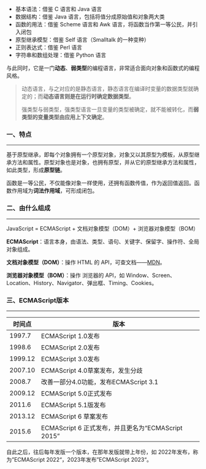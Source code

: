 - 基本语法：借鉴 C 语言和 Java 语言
- 数据结构：借鉴 Java 语言，包括将值分成原始值和对象两大类
- 函数的用法：借鉴 Scheme 语言和 Awk 语言，将函数当作第一等公民，并引入闭包
- 原型继承模型：借鉴 Self 语言（Smalltalk 的一种变种）
- 正则表达式：借鉴 Perl 语言
- 字符串和数组处理：借鉴 Python 语言

与此同时，它是一门**动态**、**弱类型**的编程语言，非常适合面向对象和函数式的编程风格。

>动态语言，与之对应的是静态语言，静态语言在编译时变量的数据类型就确定的；而**动态语言则是在运行时确定数据类型**。
>
>强类型与弱类型，强类型语言一旦变量的类型被确定，就不能被转化，而**弱类型的变量类型由应用上下文确定**。



### 一、特点

---

基于原型继承，即每个对象拥有一个原型对象，对象又以其原型为模板，从原型继承方法和属性。原型对象也是对象，也拥有原型，并从它的原型继承方法和属性，如此类型，形成**原型链**。

函数是一等公民，不仅能像对象一样使用，还拥有函数传值，作为返回值返回。函数作用域为**词法作用域**，可形成闭包。



### 二、由什么组成

---

JavaScript = ECMAScript + 文档对象模型（DOM）+ 浏览器对象模型（BOM）

**ECMAScript**：语言本身，由语法、类型、语句、关键字、保留字、操作符、全局对象组成。

**文档对象模型（DOM）**：操作 HTML 的 API，可查文档——[MDN](https://link.zhihu.com/?target=https%3A//developer.mozilla.org/zh-CN/docs/Web/API/Document_Object_Model)。

**浏览器对象模型（BOM）**：操作 浏览器的 API，如 Window、Screen、Location、History、Navigator、弹出框、Timing、Cookies。



### 三、ECMAScript版本

---

| 时间点  | 版本                                               |
| ------- | -------------------------------------------------- |
| 1997.7  | ECMAScript 1.0发布                                 |
| 1998.6  | ECMAScript 2.0发布                                 |
| 1999.12 | ECMAScript 3.0发布                                 |
| 2007.10 | ECMAScript 4.0草案发布，发生分歧                   |
| 2008.7  | 改善一部分4.0功能，发布ECMAScript 3.1              |
| 2009.12 | ECMAScript 5.0正式发布                             |
| 2011.6  | ECMAScript 5.1版发布                               |
| 2013.12 | ECMAScript 6 草案发布                              |
| 2015.6  | ECMAScript 6 正式发布，并且更名为“ECMAScript 2015” |

自此之后，往后每年发版一个版本，在那年发版就带上年份，如 2022年发布，称为”ECMAScript 2022“，2023年发布”ECMAScript 2023“。